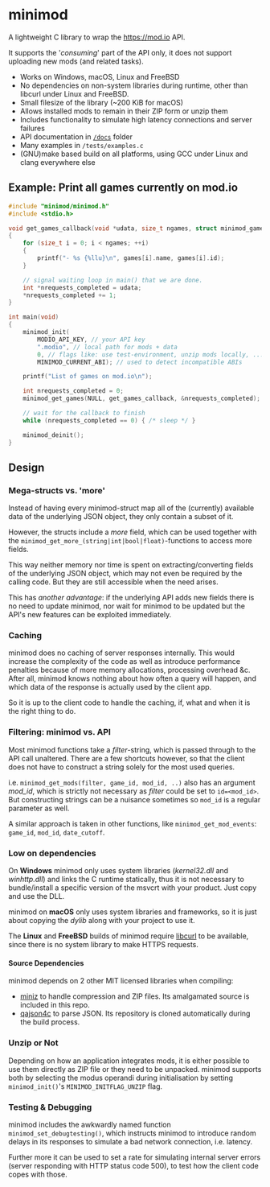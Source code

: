 # minimod
A lightweight C library to wrap the https://mod.io API.

It supports the '*consuming*' part of the API only, it does not support uploading new mods (and related tasks).

- Works on Windows, macOS, Linux and FreeBSD
- No dependencies on non-system libraries during runtime, other than libcurl under Linux and FreeBSD.
- Small filesize of the library (~200 KiB for macOS)
- Allows installed mods to remain in their ZIP form or unzip them
- Includes functionality to simulate high latency connections and server failures
- API documentation in [`/docs`](https://morlad.github.io/minimod) folder
- Many examples in `/tests/examples.c`
- (GNU)make based build on all platforms, using GCC under Linux and clang everywhere else

## Example: Print all games currently on mod.io
```c
#include "minimod/minimod.h"
#include <stdio.h>

void get_games_callback(void *udata, size_t ngames, struct minimod_game const *games, struct minimod_pagination const *pagination)
{
	for (size_t i = 0; i < ngames; ++i)
	{
		printf("- %s {%llu}\n", games[i].name, games[i].id);
	}

	// signal waiting loop in main() that we are done.
	int *nrequests_completed = udata;
	*nrequests_completed += 1;
}

int main(void)
{
	minimod_init(
		MODIO_API_KEY, // your API key
		".modio", // local path for mods + data
		0, // flags like: use test-environment, unzip mods locally, ...
		MINIMOD_CURRENT_ABI); // used to detect incompatible ABIs

	printf("List of games on mod.io\n");

	int nrequests_completed = 0;
	minimod_get_games(NULL, get_games_callback, &nrequests_completed);

	// wait for the callback to finish
	while (nrequests_completed == 0) { /* sleep */ }

	minimod_deinit();
}
```

## Design

### Mega-structs vs. 'more'
Instead of having every minimod-struct map all of the (currently) available
data of the underlying JSON object, they only contain a subset of it.

However, the structs include a *more* field, which can be used together
with the `minimod_get_more_(string|int|bool|float)`-functions to access more fields.

This way neither memory nor time is spent on extracting/converting
fields of the underlying JSON object, which may not even be required
by the calling code.
But they are still accessible when the need arises.

This has *another advantage*: if the underlying API adds new fields
there is no need to update minimod, nor wait for minimod to be updated
but the API's new features can be exploited immediately.

### Caching
minimod does no caching of server responses internally. This would increase
the complexity of the code as well as introduce performance penalties
because of more memory allocations, processing overhead &c.
After all, minimod knows nothing about how often a query will happen,
and which data of the response is actually used by the client app.

So it is up to the client code to handle the caching, if, what and when it
is the right thing to do.

### Filtering: minimod vs. API
Most minimod functions take a *filter*-string, which is passed through to
the API call unaltered. There are a few shortcuts however, so that the client
does not have to construct a string solely for the most used queries.

i.e. `minimod_get_mods(filter, game_id, mod_id, ..)` also has an
argument *mod_id*, which is strictly not necessary as *filter* could be
set to `id=<mod_id>`. But constructing strings can be a nuisance sometimes
so `mod_id` is a regular parameter as well.

A similar approach is taken in other functions, like `minimod_get_mod_events`:
`game_id`, `mod_id`, `date_cutoff`.

### Low on dependencies
On **Windows** minimod only uses system libraries (*kernel32.dll* and *winhttp.dll*)
and links the C runtime statically, thus it is not necessary to bundle/install
a specific version of the msvcrt with your product. Just copy and use the DLL.

minimod on **macOS** only uses system libraries and frameworks, so it is just
about copying the *dylib* along with your project to use it.

The **Linux** and **FreeBSD** builds of minimod require [libcurl](https://curl.haxx.se/libcurl/) to be available,
since there is no system library to make HTTPS requests.

#### Source Dependencies
minimod depends on 2 other MIT licensed libraries when compiling:
- [miniz](https://github.com/richgel999/miniz) to handle compression and ZIP files.
	Its amalgamated source is included in this repo.
- [qajson4c](https://github.com/DeHecht/qajson4c) to parse JSON.
	Its repository is cloned automatically during the build process.

### Unzip or Not
Depending on how an application integrates mods, it is either possible
to use them directly as ZIP file or they need to be unpacked.
minimod supports both by selecting the modus operandi during initialisation
by setting `minimod_init()`'s `MINIMOD_INITFLAG_UNZIP` flag.

### Testing & Debugging
minimod includes the awkwardly named function `minimod_set_debugtesting()`,
which instructs minimod to introduce random delays in its responses to
simulate a bad network connection, i.e. latency.

Further more it can be used to set a rate for simulating internal server
errors (server responding with HTTP status code 500), to test how the
client code copes with those.
